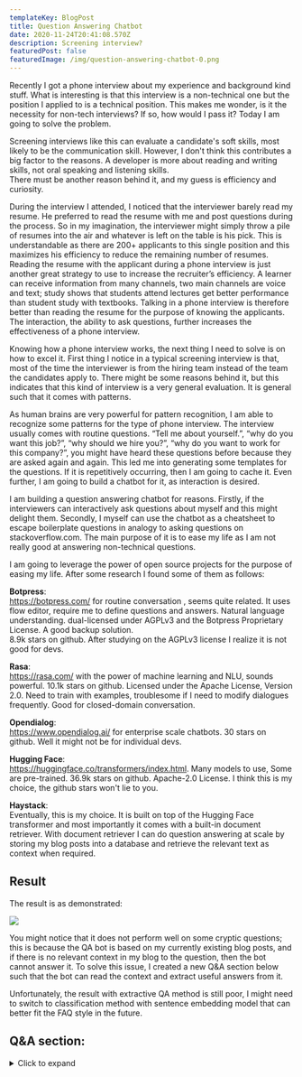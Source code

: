 ```yaml
---
templateKey: BlogPost
title: Question Answering Chatbot
date: 2020-11-24T20:41:08.570Z
description: Screening interview?
featuredPost: false
featuredImage: /img/question-answering-chatbot-0.png
---
```

Recently I got a phone interview about my experience and background kind stuff. What is interesting is that this interview is a non-technical one but the position I applied to is a technical position. This makes me wonder, is it the necessity for non-tech interviews? If so, how would I pass it? Today I am going to solve the problem.

Screening interviews like this can evaluate a candidate's soft skills, most likely to be the communication skill. However, I don't think this contributes a big factor to the reasons. A developer is more about reading and writing skills, not oral speaking and listening skills.\
There must be another reason behind it, and my guess is efficiency and curiosity. 

During the interview I attended, I noticed that the interviewer barely read my resume. He preferred to read the resume with me and post questions during the process. So in my imagination, the interviewer might simply throw a pile of resumes into the air and whatever is left on the table is his pick. This is understandable as there are 200+ applicants to this single position and this maximizes his efficiency to reduce the remaining number of resumes. Reading the resume with the applicant during a phone interview is just another great strategy to use to increase the recruiter’s efficiency. A learner can receive information from many channels, two main channels are voice and text; study shows that students attend lectures get better performance than student study with textbooks. Talking in a phone interview is therefore better than reading the resume for the purpose of knowing the applicants. The interaction, the ability to ask questions, further increases the effectiveness of a phone interview.

Knowing how a phone interview works, the next thing I need to solve is on how to excel it. First thing I notice in a typical screening interview is that, most of the time the interviewer is from the hiring team instead of the team the candidates apply to. There might be some reasons behind it, but this indicates that this kind of interview is a very general evaluation. It is general such that it comes with patterns. 

As human brains are very powerful for pattern recognition, I am able to recognize some patterns for the type of phone interview. The interview usually comes with routine questions. “Tell me about yourself.”, “why do you want this job?”, “why should we hire you?”, “why do you want to work for this company?”, you might have heard these questions before because they are asked again and again. This led me into generating some templates for the questions. If it is repetitively occurring, then I am going to cache it. Even further, I am going to build a chatbot for it, as interaction is desired.

I am building a question answering chatbot for reasons. Firstly, if the interviewers can interactively ask questions about myself and this might delight them. Secondly,  I myself can use the chatbot as a cheatsheet to escape boilerplate questions in analogy to asking questions on stackoverflow.com. The main purpose of it is to ease my life as I am not really good at answering non-technical questions.

I am going to leverage the power of open source projects for the purpose of easing my life. After some research I found some of them as follows:

**Botpress**:
\
https://botpress.com/ for routine conversation , seems quite related.
It uses flow editor, require me to define questions and answers.
Natural language understanding. 
dual-licensed under AGPLv3 and the Botpress Proprietary License.
A good backup solution.\
8.9k stars on github.
After studying on the AGPLv3 license I realize it is not good for devs.

**Rasa**: \
https://rasa.com/   with the power of machine learning and NLU, sounds powerful.
10.1k stars on github.
Licensed under the Apache License, Version 2.0.
Need to train with examples, troublesome if I need to modify dialogues frequently.
Good for closed-domain conversation.

**Opendialog**:
\
https://www.opendialog.ai/ for enterprise scale chatbots.
30 stars on github.
Well it might not be for individual devs.

**Hugging Face**:
\
https://huggingface.co/transformers/index.html.
Many models to use, 
Some are  pre-trained.
36.9k stars on github.
Apache-2.0 License.
I think this is my choice, the github stars won't lie to you.

**Haystack**:
\
Eventually, this is my choice.
It is built on top of the Hugging Face transformer and most importantly it comes with a built-in document retriever. With document retriever I can do question answering at scale by storing my blog posts into a database and retrieve the relevant text as context when required.

## Result

The result is as demonstrated:

![](/img/question-answering-chatbot-0.png)

You might notice that it does not perform well on some cryptic questions; this is because the QA bot is based on my currently existing blog posts, and if there is no relevant context in my blog to the question, then the bot cannot answer it. To solve this issue, I created a new Q&A section below such that the bot can read the context and extract useful answers from it.

Unfortunately, the result with extractive QA method is still poor, I might need to switch to classification method with sentence embedding model that can better fit the FAQ style in the future. 

## Q&A section:
<details>
  <summary>Click to expand</summary>


Q: Tell me about yourself.\
A: I graduated from the UofT computer engineering department. I am interested in getting a career as a full stack developer. Therefore, I worked on some personal projects about web apps, one of them is server side rendering another one is about Jamstack, and it is a static site, I have learnt react.js and vue.js and javascript during the process. I am currently learning node js and that might help me gain exposure in this field.


Q: What are your career goals?\
A: In the short term, I am looking at getting a job in the industry and learning the ropes and ensuring I am able to use the skills. In the long term, I am certainly looking at growth and increasing my knowledge, along the way gaining both career and financial stability.


Q: Why do you want this job?\
A: I have been gearing up myself for this kind of job profile for a while now. I have read the job description and find myself suitable for the role, hence I am looking forward to this job.
 

Q: Why should we hire you?\
A: I have been interested in this field for a while now. I have accumulated the skills that are required to help me become a better developer. I have ever been a quality assurance engineer and realize that I am more capable of solving problems as a developer. Some of the skills I have acquired are frontend and backend technology like react.js and node.js. Along with that I am good at creative thinking, logical reasoning and team building. 


Q: Why do you want to work for this company?\
A: I am impressed by the work your company has done and the recent developments. It would be an honor to work in a company associated with such a great reputation.
 

Q: What are your strengths?\
A: I am good at this technology and am a quick learner and will quickly grasp the training that will be given to me. I achieved great academy performance with ~3.9 sessional gpa for my 3rd and 4th year study in university. I am an active problem solver; I created my personal page for the purpose of solving my real job hunting challenges.
 

Q: What are your weaknesses?\
A: One of them is that I am a little bit introverted. Sometimes I hesitate to talk or ask for help. When I applied for my postgraduate study, the professors from who I requested for recommendation letters failed to provide the letters on time but I was hesitant to bother them and lost my chances. I used to hate noise environments and lose focus dealing with noise, but I have trained myself to get adapted to it and I got my noise cancelling headphones. Another thing worth mentioning is that I am not a native English speaker and I have a limited vocabulary pool though I am trying to improve over it. 
 

Q: Tell us about your favorite subjects.\
A: Algorithms, Artificial intelligence. I like to solve challenging questions.


Q: How long do you want to work here?\
A: I would love to work for as long as the company finds me relevant to the role, and I also find growth in the company, both in terms of climbing the career ladder and financial growth.
 
Q: Do you have any questions for me?\
A: What are the day to day responsibilities of the job role? 
What is expected of me in the first month, six months and a year?
In your opinion, how can I become successful in this role?


</details>
